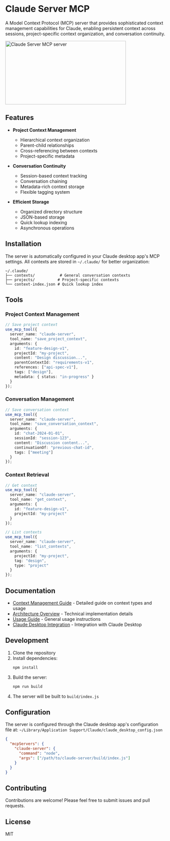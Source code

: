# Claude Server MCP

A Model Context Protocol (MCP) server that provides sophisticated context management capabilities for Claude, enabling persistent context across sessions, project-specific context organization, and conversation continuity.

<a href="https://glama.ai/mcp/servers/l6ds8v5rox">
  <img width="380" height="200" src="https://glama.ai/mcp/servers/l6ds8v5rox/badge" alt="Claude Server MCP server" />
</a>

## Features

- **Project Context Management**
  - Hierarchical context organization
  - Parent-child relationships
  - Cross-referencing between contexts
  - Project-specific metadata

- **Conversation Continuity**
  - Session-based context tracking
  - Conversation chaining
  - Metadata-rich context storage
  - Flexible tagging system

- **Efficient Storage**
  - Organized directory structure
  - JSON-based storage
  - Quick lookup indexing
  - Asynchronous operations

## Installation

The server is automatically configured in your Claude desktop app's MCP settings. All contexts are stored in `~/.claude/` for better organization:

```
~/.claude/
├── contexts/           # General conversation contexts
├── projects/          # Project-specific contexts
└── context-index.json # Quick lookup index
```

## Tools

### Project Context Management

```typescript
// Save project context
use_mcp_tool({
  server_name: "claude-server",
  tool_name: "save_project_context",
  arguments: {
    id: "feature-design-v1",
    projectId: "my-project",
    content: "Design discussion...",
    parentContextId: "requirements-v1",
    references: ["api-spec-v1"],
    tags: ["design"],
    metadata: { status: "in-progress" }
  }
});
```

### Conversation Management

```typescript
// Save conversation context
use_mcp_tool({
  server_name: "claude-server",
  tool_name: "save_conversation_context",
  arguments: {
    id: "chat-2024-01-01",
    sessionId: "session-123",
    content: "Discussion content...",
    continuationOf: "previous-chat-id",
    tags: ["meeting"]
  }
});
```

### Context Retrieval

```typescript
// Get context
use_mcp_tool({
  server_name: "claude-server",
  tool_name: "get_context",
  arguments: {
    id: "feature-design-v1",
    projectId: "my-project"
  }
});

// List contexts
use_mcp_tool({
  server_name: "claude-server",
  tool_name: "list_contexts",
  arguments: {
    projectId: "my-project",
    tag: "design",
    type: "project"
  }
});
```

## Documentation

- [Context Management Guide](docs/CONTEXT_MANAGEMENT.md) - Detailed guide on context types and usage
- [Architecture Overview](docs/ARCHITECTURE.md) - Technical implementation details
- [Usage Guide](docs/USAGE.md) - General usage instructions
- [Claude Desktop Integration](docs/CLAUDE_DESKTOP_INTEGRATION.md) - Integration with Claude Desktop

## Development

1. Clone the repository
2. Install dependencies:
   ```bash
   npm install
   ```
3. Build the server:
   ```bash
   npm run build
   ```
4. The server will be built to `build/index.js`

## Configuration

The server is configured through the Claude desktop app's configuration file at:
`~/Library/Application Support/Claude/claude_desktop_config.json`

```json
{
  "mcpServers": {
    "claude-server": {
      "command": "node",
      "args": ["/path/to/claude-server/build/index.js"]
    }
  }
}
```

## Contributing

Contributions are welcome! Please feel free to submit issues and pull requests.

## License

MIT